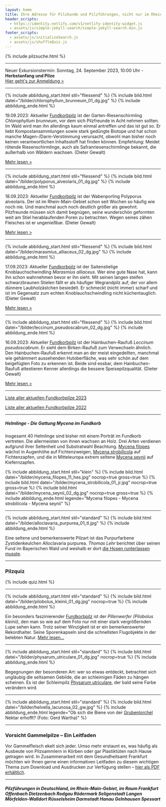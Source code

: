 ```yaml
---
layout: home
title: Ihre Adresse für Pilzkunde und Pilzführungen, nicht nur im Rhein-Main-Gebiet
header_scripts:
  - https://identity.netlify.com/v1/netlify-identity-widget.js
  - assets/js/simple-jekyll-search/simple-jekyll-search.min.js
footer_scripts:
  - assets/js/initializeSearch.js
  - assets/js/shuffleQuiz.js
---
```

{% include pilzsuche.html %}

- - -

Neuer Exkursionstermin: Sonntag, 24. September 2023, 10:00 Uhr - **Herbstanfang und Pilze**\
[Hier geht's zur Anmeldung >](/termine)

- - -

{% include abbildung_start.html stil="fliessend" %}
{% include bild.html datei="/bilder/chlorophyllum_brunneum_01_dg.jpg" %}
{% include abbildung_ende.html %}

19.09.2023: Aktueller [Fundkorbpilz](AA "Glossar-") ist der Garten-Riesenschirmling *Chlorophyllum brunneum*, vor dem sich Pilzfreunde in Acht nehmen sollten. Im Wald wird man ihn allerdings kaum einmal antreffen und das ist gut so. Er liebt Kompostansammlungen sowie stark gedüngte Biotope und hat schon manche Magen-/Darm-Verstimmung verursacht, obwohl man bisher noch keinen verantwortlichen Inhaltsstoff hat finden können. Empfehlung: Meidet rötende Riesenschirmlinge, auch als Safranriesenschirmlinge bekannt, die außerhalb von Wäldern wachsen. (Dieter Gewalt)

[Mehr lesen >](/pilze/chlorophyllum-brunneum-garten-riesenschirmling)

<div style="clear:  both"></div>

- - -

{% include abbildung_start.html stil="fliessend" %}
{% include bild.html datei="/bilder/polyporus_alveolaris_01_dg.jpg" %}
{% include abbildung_ende.html %}

18.09.2023: Aktueller [Fundkorbpilz](AA "Glossar-") ist der Wabenporling Polyporus alveolaris. Der ist im Rhein-Main-Gebiet schon seit Wochen so häufig wie noch nie. Und manchmal auch noch deutlich größer als gewohnt. Pilzfreunde müssen sich damit begnügen, seine wunderschön geformten weit am Stiel herablaufenden Poren zu betrachten. Wegen seines zähen Fleisches ist er ungenießbar. (Dieter Gewalt)

[Mehr lesen >](/pilze/polyporus-alveolaris-wabenporling)

<div style="clear:  both"></div>

- - -

{% include abbildung_start.html stil="fliessend" %}
{% include bild.html datei="/bilder/marasmius_alliaceus_02_dg.jpg" %}
{% include abbildung_ende.html %}

17.09.2023: Aktueller [Fundkorbpilz](AA "Glossar-") ist der Saitenstielige Knoblauchschwindling *Marasmius alliaceus*. Wer eine gute Nase hat, kann ihn schon wahrnehmen bevor er ihn sieht. Mit seinen langen steifen schwarzbraunen Stielen fällt er als häufiger Wegrandpilz auf, der vor allem dünnere Laubholzästchen besiedelt. Er schmeckt (nicht immer) scharf und ist im Gegensatz zum echten Knoblauchschwindling  nicht küchentauglich.  (Dieter Gewalt)

[Mehr lesen >](/pilze/marasmius-alliaceus-saitenstieliger-knoblauchschwindling)

<div style="clear:  both"></div>

- - -

{% include abbildung_start.html stil="fliessend" %}
{% include bild.html datei="/bilder/leccinum_pseudoscabrum_02_dg.jpg" %}
{% include abbildung_ende.html %}

16.09.2023: Aktueller [Fundkorbpilz](AA "Glossar-") ist der Hainbuchen-Raufuß *Leccinum pseudoscabrum*. Er sieht dem Birken-Raufuß zum Verwechseln ähnlich. Den Hainbuchen-Raufuß erkennt man an der meist eingedellten, manchmal wie gehämmert aussehenden Hutoberfläche, was sehr schön auf dem beigefügten Foto zu erkennen ist. Beide sind essbar, dem Hainbuchen-Raufuß attestieren Kenner allerdings die bessere Speisepilzqualität. (Dieter Gewalt)

[Mehr lesen >](/pilze/leccinum-pseudoscabrum-hainbuchenraufuß)

<div style="clear:  both"></div>

- - -

[Liste aller aktuellen Fundkorbpilze 2023](/artikel/liste-aller-aktuellen-fundkorbpilze-2023.html)

[Liste aller aktuellen Fundkorbpilze 2022](/artikel/liste-aller-aktuellen-fundkorbpilze-2022.html)

- - -

##### Helmlinge - Die Gattung *Mycena* im Fundkorb

Insgesamt 40 Helmlinge sind bisher mit einem Porträt im Fundkorb vertreten. Die allermeisten von ihnen wachsen an Holz. Drei Arten verdienen aufgrund ihrer Seltenheit und Substratwahl Beachtung. [Mycena filopes](/pilze/mycena-filopes-zerbrechlicher-fadenhelmling) wächst in Augenhöhe auf Fichtenzweigen, [Mycena strobilicola](/pilze/mycena-strobilicola-fichtenzapfenhelmling) auf Fichtenzapfen, und die in Mitteleuropa extrem seltene [Mycena seynii](/pilze/mycena-seynii-mediterraner-kiefernzapfenhelmling) auf Kiefernzapfen.

{% include abbildung_start.html stil="klein" %}
{% include bild.html datei="/bilder/mycena_filopes_11_hes.jpg" nocrop=true gross=true %}
{% include bild.html datei="/bilder/mycena_strobilicola_01_jr.jpg" nocrop=true gross=true %}
{% include bild.html datei="/bilder/mycena_seynii_02_dg.jpg" nocrop=true gross=true %}
{% include abbildung_ende.html legende="Mycena filopes - Mycena strobilicola - Mycena seynii" %}

- - -

{% include abbildung_start.html stil="standard" %}
{% include bild.html datei="/bilder/alloclavaria_purpurea_01_tl.jpg" %}
{% include abbildung_ende.html %}

Eine seltene und bemerkenswerte Pilzart ist das Purpurfarbene Zystidenkeulchen Alloclavaria purpurea. *Thomas Lehr* berichtet über seinen Fund im Bayerischen Wald und weshalb er dort [die Hosen runterlassen musste](/pilze/alloclavaria-purpurea-purpurfarbenes-zystidenkeulchen).

- - -

### Pilzquiz

{% include quiz.html %}

- - -

{% include abbildung_start.html stil="standard" %}
{% include bild.html datei="/bilder/pilobolus_kleinii_01_dg.jpg" nocrop=true %}
{% include abbildung_ende.html %}

Ein besonders faszinierender [Fundkorbpilz](AA "Glossar-") ist der *Pillenwerfer (Pilobolus kleinii)*, den man so wie auf dem Foto nur mit einer stark vergrößernden Lupe sehen kann. Trotz seiner Winzigkeit ist er ein bemerkenswerter Rekordhalter. Seine Sporenkapseln sind die schnellsten Flugobjekte in der belebten Natur. [Mehr lesen...](/pilze/pilobolus-kleinii-pillenwerfer)

- - -

{% include abbildung_start.html stil="standard" %}
{% include bild.html datei="/bilder/physarum_utriculare_01_dg.jpg" nocrop=true %}
{% include abbildung_ende.html %}

Begegnungen der besonderen Art: wer so etwas entdeckt, betrachtet sich ungläubig die seltsamen Gebilde, die an schleimigen Fäden zu hängen scheinen. Es ist der Schleimpilz [Physarum utriculare](/pilze/physarum-utriculare-fadenfruchtschleimpilz), der bald seine Farbe verändern wird.

- - -

{% include abbildung_start.html stil="standard" %}
{% include bild.html datei="/bilder/helvella_lacunosa_02_gw.jpg" %}
{% include abbildung_ende.html legende="Ob sich die Biene von der <a href='/pilze/helvella-lacunosa-grubenlorchel'>Grubenlorchel</a> Nektar erhofft?  (Foto: Gerd Wartha)" %}

- - -

### Vorsicht Gammelpilze – Ein Leitfaden

Vor Gammelfleisch ekelt sich jeder. Umso mehr erstaunt es, was häufig als Ausbeute von Pilzsammlern in Körben oder gar Plastiktüten nach Hause getragen wird. In Zusammenarbeit mit dem Gesundheitsamt Frankfurt möchten wir Ihnen gerne einen informativen Leitfaden zu diesem wichtigen Thema zum Download und Ausdrucken zur Verfügung stellen – [hier als PDF erhältlich](/assets/docs/Fundkorb.de-Gammelpilze.pdf).

- - -

##### Pilzführungen in Deutschland, im Rhein-Main-Gebiet, im Raum Frankfurt Offenbach Dietzenbach Rodgau Rödermark Seligenstadt Langen Mörfelden-Walldort Rüsselsheim Darmstadt Hanau Gelnhausen Spessart